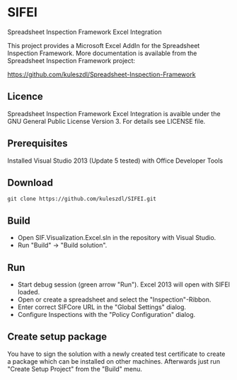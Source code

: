 SIFEI
=====

Spreadsheet Inspection Framework Excel Integration

This project provides a Microsoft Excel AddIn for the Spreadsheet Inspection Framework.
More documentation is available from the Spreadsheet Inspection Framework project:

https://github.com/kuleszdl/Spreadsheet-Inspection-Framework

Licence
-------

Spreadsheet Inspection Framework Excel Integration is avaible under the GNU General Public License Version 3. For details see LICENSE file.

Prerequisites
-------------

Installed Visual Studio 2013 (Update 5 tested) with Office Developer Tools

Download
--------

```Shell
git clone https://github.com/kuleszdl/SIFEI.git
```

Build
-----

* Open SIF.Visualization.Excel.sln in the repository with Visual Studio.
* Run "Build" -> "Build solution".

Run
---

* Start debug session (green arrow "Run"). Excel 2013 will open with SIFEI loaded.
* Open or create a spreadsheet and select the "Inspection"-Ribbon.
* Enter correct SIFCore URL in the "Global Settings" dialog.
* Configure Inspections with the "Policy Configuration" dialog.

Create setup package
--------------------

You have to sign the solution with a newly created test certificate to create a package which can be installed on other machines.
Afterwards just run "Create Setup Project" from the "Build" menu.